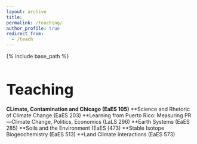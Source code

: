 ```yaml
---
layout: archive
title:
permalink: /teaching/
author_profile: true
redirect_from:
  - /teach
---
```


{% include base_path %}

<h1 style="font-size: 40px; font-weight: bold; margin-bottom: 0.5em;">Teaching</h1>

**CLimate, Contamination and Chicago (EaES 105)**
**Science and Rhetoric of Climate Change (EaES 203)
**Learning from Puerto Rico: Measuring PR—Climate Change, Politics, Economics (LaLS 296)
**Earth Systems (EaES 285)
**Soils and the Environment (EaES (473)
**Stable Isotope Biogeochemistry (EaES 513)
**Land Climate Interactions (EaES 573)


